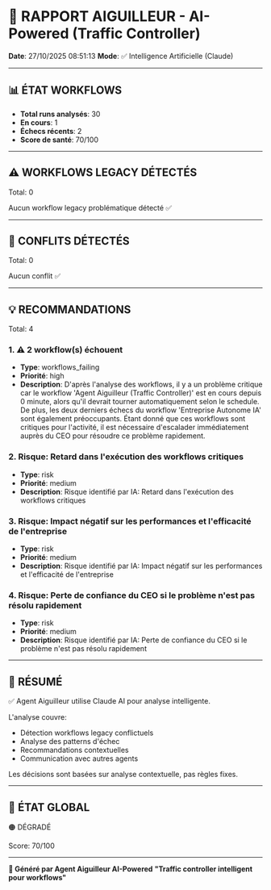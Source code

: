 # 🚦 RAPPORT AIGUILLEUR - AI-Powered (Traffic Controller)

**Date**: 27/10/2025 08:51:13
**Mode**: ✅ Intelligence Artificielle (Claude)

---

## 📊 ÉTAT WORKFLOWS

- **Total runs analysés**: 30
- **En cours**: 1
- **Échecs récents**: 2
- **Score de santé**: 70/100

---

## ⚠️  WORKFLOWS LEGACY DÉTECTÉS

Total: 0



Aucun workflow legacy problématique détecté ✅

---

## 🚨 CONFLITS DÉTECTÉS

Total: 0

Aucun conflit ✅

---

## 💡 RECOMMANDATIONS

Total: 4


### 1. ⚠️ 2 workflow(s) échouent

- **Type**: workflows_failing
- **Priorité**: high
- **Description**: D'après l'analyse des workflows, il y a un problème critique car le workflow 'Agent Aiguilleur (Traffic Controller)' est en cours depuis 0 minute, alors qu'il devrait tourner automatiquement selon le schedule. De plus, les deux derniers échecs du workflow 'Entreprise Autonome IA' sont également préoccupants. Étant donné que ces workflows sont critiques pour l'activité, il est nécessaire d'escalader immédiatement auprès du CEO pour résoudre ce problème rapidement.


### 2. Risque: Retard dans l'exécution des workflows critiques

- **Type**: risk
- **Priorité**: medium
- **Description**: Risque identifié par IA: Retard dans l'exécution des workflows critiques


### 3. Risque: Impact négatif sur les performances et l'efficacité de l'entreprise

- **Type**: risk
- **Priorité**: medium
- **Description**: Risque identifié par IA: Impact négatif sur les performances et l'efficacité de l'entreprise


### 4. Risque: Perte de confiance du CEO si le problème n'est pas résolu rapidement

- **Type**: risk
- **Priorité**: medium
- **Description**: Risque identifié par IA: Perte de confiance du CEO si le problème n'est pas résolu rapidement




---

## 🎯 RÉSUMÉ

✅ Agent Aiguilleur utilise Claude AI pour analyse intelligente.

L'analyse couvre:
- Détection workflows legacy conflictuels
- Analyse des patterns d'échec
- Recommandations contextuelles
- Communication avec autres agents

Les décisions sont basées sur analyse contextuelle, pas règles fixes.

---

## 🔄 ÉTAT GLOBAL

🟠 DÉGRADÉ

Score: 70/100

---

**🚦 Généré par Agent Aiguilleur AI-Powered**
**"Traffic controller intelligent pour workflows"**
